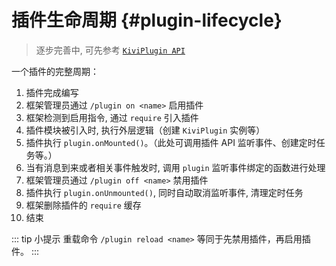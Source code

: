 # 插件生命周期 {#plugin-lifecycle}

> 逐步完善中, 可先参考 [`KiviPlugin API`](/api/plugin)

一个插件的完整周期：

1. 插件完成编写
2. 框架管理员通过 `/plugin on <name>` 启用插件
3. 框架检测到启用指令, 通过 `require` 引入插件
4. 插件模块被引入时, 执行外层逻辑（创建 `KiviPlugin` 实例等）
5. 插件执行 `plugin.onMounted()`。（此处可调用插件 API 监听事件、创建定时任务等。）
6. 当有消息到来或者相关事件触发时, 调用 `plugin` 监听事件绑定的函数进行处理
7. 框架管理员通过 `/plugin off <name>` 禁用插件
8. 插件执行 `plugin.onUnmounted()`, 同时自动取消监听事件, 清理定时任务
9. 框架删除插件的 `require` 缓存
10. 结束

::: tip 小提示
重载命令 `/plugin reload <name>` 等同于先禁用插件，再启用插件。
:::
